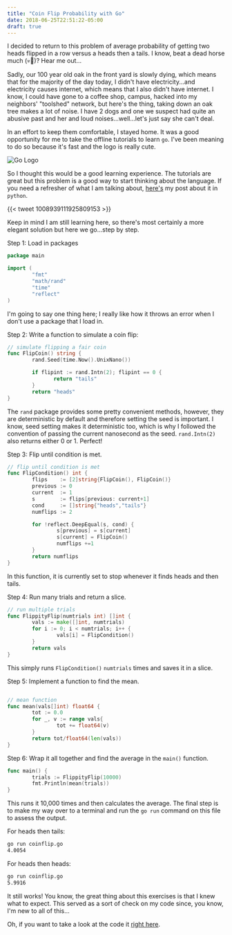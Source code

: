```yaml
---
title: "Coin Flip Probability with Go"
date: 2018-06-25T22:51:22-05:00
draft: true
---
```


I decided to return to this problem of average probability of getting two heads flipped in a row versus a heads then a tails. I know, beat a dead horse much (💀🐴)? Hear me out...

Sadly, our 100 year old oak in the front yard is slowly dying, which means that for the majority of the day today, I didn't have electricity...and electricity causes internet, which means that I also didn't have internet. I know, I could have gone to a coffee shop, campus, hacked into my neighbors' "toolshed" network, but here's the thing, taking down an oak tree makes a lot of noise. I have 2 dogs and one we suspect had quite an abusive past and her and loud noises...well...let's just say she can't deal. 

In an effort to keep them comfortable, I stayed home. It was a good opportunity for me to take the offline tutorials to learn `go`. I've been meaning to do so because it's fast and the logo is really cute.

![Go Logo](/img/post5/go_logo.png)

So I thought this would be a good learning experience. The tutorials are great but this problem is a good way to start thinking about the language. If you need a refresher of what I am talking about, [here's](https://jcbain.github.io/blog/coin-flip-probs/) my post about it in `python`. 

{{< tweet 1008939111925809153 >}}

Keep in mind I am still learning here, so there's most certainly a more elegant solution but here we go...step by step. 

Step 1: Load in packages

```go
package main

import (
        "fmt"
        "math/rand"
        "time"
        "reflect"
)
```
I'm going to say one thing here; I really like how it throws an error when I don't use a package that I load in.

Step 2: Write a function to simulate a coin flip:

```go
// simulate flipping a fair coin
func FlipCoin() string {
        rand.Seed(time.Now().UnixNano())

        if flipint := rand.Intn(2); flipint == 0 {
               return "tails"
        }
        return "heads"
}
```

The `rand` package provides some pretty convenient methods, however, they are deterministic by default and therefore setting the seed is important. I know, seed setting makes it deterministic too, which is why I followed the convention of passing the current nanosecond as the seed. `rand.Intn(2)` also returns either 0 or 1. Perfect!

Step 3: Flip until condition is met.

```go
// flip until condition is met
func FlipCondition() int {
        flips    := [2]string{FlipCoin(), FlipCoin()}
        previous := 0
        current  := 1
        s        := flips[previous: current+1]
        cond     := []string{"heads","tails"}
        numflips := 2

        for !reflect.DeepEqual(s, cond) {
                s[previous] = s[current]
                s[current] = FlipCoin()
                numflips +=1
        }
        return numflips
}
```

In this function, it is currently set to stop whenever it finds heads and then tails. 


Step 4: Run many trials and return a slice.

```go
// run multiple trials
func FlippityFlip(numtrials int) []int {
        vals := make([]int, numtrials)
        for i := 0; i < numtrials; i++ {
                vals[i] = FlipCondition()
        }
        return vals
}
```

This simply runs `FlipCondition()` `numtrials` times and saves it in a slice.

Step 5: Implement a function to find the mean.

```go

// mean function
func mean(vals[]int) float64 {
        tot := 0.0
        for _, v := range vals{
                tot += float64(v)
        }
        return tot/float64(len(vals))
}
```

Step 6: Wrap it all together and find the average in the `main()` function.

```go
func main() {
        trials := FlippityFlip(10000)
        fmt.Println(mean(trials))
}
```

This runs it 10,000 times and then calculates the average. The final step is to make my way over to a terminal and run the `go run` command on this file to assess the output.


For heads then tails: 

```bash
go run coinflip.go
4.0054
```


For heads then heads:
```bash
go run coinflip.go
5.9916
```

It still works! You know, the great thing about this exercises is that I knew what to expect. This served as a sort of check on my code since, you know, I'm new to all of this...

Oh, if you want to take a look at the code it [right here](https://github.com/jcbain/coinflipgo).